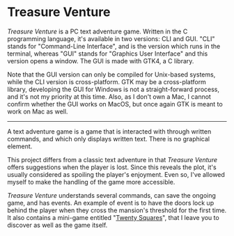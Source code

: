 # Treasure Venture

*Treasure Venture* is a PC text adventure game. Written in the C programming language, it's available in two versions: CLI and GUI. "CLI" stands for "Command-Line Interface", and is the version which runs in the terminal, whereas "GUI" stands for "Graphics User Interface" and this version opens a window. The GUI is made with GTK4, a C library.  

Note that the GUI version can only be compiled for Unix-based systems, while the CLI version is cross-platform. GTK may be a cross-platform library, developing the GUI for Windows is not a straight-forward process, and it's not my priority at this time. Also, as I don't own a Mac, I cannot confirm whether the GUI works on MacOS, but once again GTK is meant to work on Mac as well.  

---

A text adventure game is a game that is interacted with through written commands, and which only displays written text. There is no graphical element.  

This project differs from a classic text adventure in that *Treasure Venture* offers suggestions when the player is lost. Since this reveals the plot, it's usually considered as spoiling the player's enjoyment. Even so, I've allowed myself to make the handling of the game more accessible.  

*Treasure Venture* understands several commands, can save the ongoing game, and has events. An example of event is to have the doors lock up behind the player when they cross the mansion's threshold for the first time. It also contains a mini-game entitled "[Twenty Squares](https://github.com/TheLycorisRadiata/c_game_twentysquares)", that I leave you to discover as well as the game itself.  

